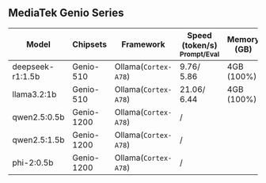 ## MediaTek Genio Series
  
  | Model            |  Chipsets  |    Framework          |    Speed (token/s)<br><sub>Prompt/Eval |   Memory (GB) |  Power (Watt) |     Temp (°C)    |
  |------------------|------------|-----------------------|--------------------|---------------|---------------|------------------|
  | deepseek-r1:1.5b |  Genio-510 | Ollama(`Cortex-A78`)   |   9.76/ 5.86      | 4GB (100%)    |               |                  |
  | llama3.2:1b      |  Genio-510 | Ollama(`Cortex-A78`)   |   21.06/ 6.44     | 4GB (100%)    |               |                  |
  | qwen2.5:0.5b     |  Genio-1200 | Ollama(`Cortex-A78`)       |        /          |               |               |                  |
  | qwen2.5:1.5b     |  Genio-1200 | Ollama(`Cortex-A78`)       |        /          |               |               |                  |
  | phi-2:0.5b       |  Genio-1200 | Ollama(`Cortex-A78`)       |        /          |               |               |                  |
